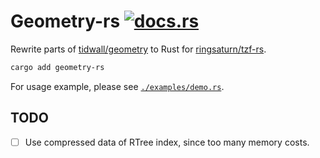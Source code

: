 # Geometry-rs [![docs.rs](https://img.shields.io/docsrs/geometry-rs)](https://docs.rs/geometry-rs/latest/geometry_rs/)

Rewrite parts of [tidwall/geometry](https://github.com/tidwall/geometry) to Rust
for [ringsaturn/tzf-rs](https://github.com/ringsaturn/tzf-rs).

```bash
cargo add geometry-rs
```

For usage example, please see [`./examples/demo.rs`](./examples/demo.rs).

## TODO

- [ ] Use compressed data of RTree index, since too many memory costs.
